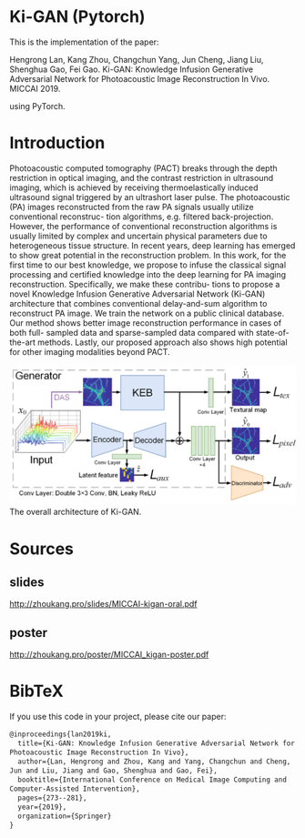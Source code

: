 # Ki-GAN (Pytorch)
This is the implementation of the paper:

Hengrong Lan, Kang Zhou, Changchun Yang, Jun Cheng, Jiang Liu, Shenghua Gao, Fei Gao. Ki-GAN: Knowledge Infusion Generative Adversarial Network for Photoacoustic Image Reconstruction In Vivo. MICCAI 2019.

using PyTorch.

# Introduction
Photoacoustic computed tomography (PACT) breaks through the depth restriction in optical imaging, and the contrast restriction in ultrasound imaging, which is achieved by receiving thermoelastically induced ultrasound signal triggered by an ultrashort laser pulse. The photoacoustic (PA) images reconstructed from the raw PA signals usually utilize conventional reconstruc- tion algorithms, e.g. filtered back-projection. However, the performance of conventional reconstruction algorithms is usually limited by complex and uncertain physical parameters due to heterogeneous tissue structure. In recent years, deep learning has emerged to show great potential in the reconstruction problem. In this work, for the first time to our best knowledge, we propose to infuse the classical signal processing and certified knowledge into the deep learning for PA imaging reconstruction. Specifically, we make these contribu- tions to propose a novel Knowledge Infusion Generative Adversarial Network (Ki-GAN) architecture that combines conventional delay-and-sum algorithm to reconstruct PA image. We train the network on a public clinical database. Our method shows better image reconstruction performance in cases of both full- sampled data and sparse-sampled data compared with state-of-the-art methods. Lastly, our proposed approach also shows high potential for other imaging modalities beyond PACT.

![avatar](kigan_method.png) 
The overall architecture of Ki-GAN.

# Sources
## slides
http://zhoukang.pro/slides/MICCAI-kigan-oral.pdf

## poster
http://zhoukang.pro/poster/MICCAI_kigan-poster.pdf

# BibTeX 

If you use this code in your project, please cite our paper:
````
@inproceedings{lan2019ki,
  title={Ki-GAN: Knowledge Infusion Generative Adversarial Network for Photoacoustic Image Reconstruction In Vivo},
  author={Lan, Hengrong and Zhou, Kang and Yang, Changchun and Cheng, Jun and Liu, Jiang and Gao, Shenghua and Gao, Fei},
  booktitle={International Conference on Medical Image Computing and Computer-Assisted Intervention},
  pages={273--281},
  year={2019},
  organization={Springer}
}
````
